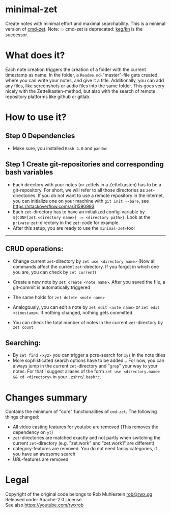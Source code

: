 # minimal-zet

Create notes with minimal effort and maximal searchability.
This is a minimal version of [cmd-zet](https://github.com/rwxrob/cmd-zet).
Note: 💥 cmd-zet is deprecated: [keg/kn](https://github.com/rwxrob/keg) is the successor.

# What does it?

Each note creation triggers the creation of a folder with the current timestamp as name. In the folder, a `Readme.md`-"master"-file gets created, where you can write your notes, and give it a title. Additionally, you can add any files, like screenshots or audio files into the same folder. This goes very nicely with the Zettelkasten-method, but also with the search of remote repository platforms like github or gitlab.

# How to use it?

## Step 0 Dependencies
- Make sure, you installed `Bash 4.0` and `pandoc`

## Step 1 Create git-repositories and corresponding bash variables
- Each directory with your notes (or zettels in a Zettelkasten) has to be a git-repository. For short, we will refer to all those directories as `zet`-directories. If you do not want to use a remote repository in the internet, you can initialize one on your machine with `git init --bare`, see https://stackoverflow.com/a/31590993. 
- Each `zet`-directory has to have an initialized config-variable by `${CONF[zet.<directory name>] := <directory path>}`. Look at the `private`-`zet`-directory in the `zet`-code for example.
- After this setup, you are ready to use the `minimal-zet`-tool

---

## CRUD operations:
- Change current `zet`-directory by `zet use <directory name>` (Now all commands affect the current `zet`-directory. If you forgot in which one you are, you can check by `zet current`)
- Create a new note by `zet create <note name>`. After you saved the file, a git-commit is automatically triggered
- The same holds for `zet delete <note name>`
- Analogously, you can edit a note by `zet edit <note name>` or `zet edit <timestamp>`. If nothing changed, nothing gets committed.

- You can check the total number of notes in the current `zet`-directory by `zet count`

## Searching:

- By `zet find <xyz>` you can trigger a pcre-search for `xyz` in the note titles
- More sophisticated search options have to be added... For now, you can always jump in the current `zet`-directory and "`grep`" your way to your notes. For that I suggest aliases of the form `zet use <directory.name> && cd <directory>` in your `.zshrc`/`.bashrc`.

# Changes summary

Contains the minimum of "core" functionalities of `cmd-zet`. The following things changed:
- All video casting features for youtube are removed (This removes the dependency on `yt`)
- `zet`-directories are matched exactly and not partly when switching the current `zet`-directory (e.g. "zet.work" and "zet.work1" are different)
- category-features are removed. You do not need fancy categories, if you have an awesome search
- URL-features are removed

# Legal

Copyright of the original code belongs to Rob Muhlestein rob@rwx.gg  
Released under Apache-2.0 License  
See also https://youtube.com/rwxrob  
